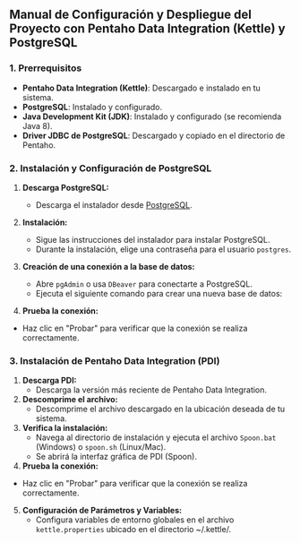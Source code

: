 ## Manual de Configuración y Despliegue del Proyecto con Pentaho Data Integration (Kettle) y PostgreSQL

### 1. Prerrequisitos

- **Pentaho Data Integration (Kettle)**: Descargado e instalado en tu sistema.
- **PostgreSQL**: Instalado y configurado.
- **Java Development Kit (JDK)**: Instalado y configurado (se recomienda Java 8).
- **Driver JDBC de PostgreSQL**: Descargado y copiado en el directorio de Pentaho.



### 2. Instalación y Configuración de PostgreSQL

1. **Descarga PostgreSQL:**
   - Descarga el instalador desde [PostgreSQL](https://www.postgresql.org/download/).
2. **Instalación:**
   - Sigue las instrucciones del instalador para instalar PostgreSQL.
   - Durante la instalación, elige una contraseña para el usuario `postgres`.
3. **Creación de una conexión a la base de datos:**
   - Abre `pgAdmin` o usa `DBeaver` para conectarte a PostgreSQL.
   - Ejecuta el siguiente comando para crear una nueva base de datos:

4. **Prueba la conexión:**
- Haz clic en "Probar" para verificar que la conexión se realiza correctamente.

### 3. Instalación de Pentaho Data Integration (PDI)

1. **Descarga PDI:**
   - Descarga la versión más reciente de Pentaho Data Integration.
2. **Descomprime el archivo:**
   - Descomprime el archivo descargado en la ubicación deseada de tu sistema.
3. **Verifica la instalación:**
   - Navega al directorio de instalación y ejecuta el archivo `Spoon.bat` (Windows) o `spoon.sh` (Linux/Mac).
   - Se abrirá la interfaz gráfica de PDI (Spoon).
4. **Prueba la conexión:**

- Haz clic en "Probar" para verificar que la conexión se realiza correctamente.

5. **Configuración de Parámetros y Variables:**
	- Configura variables de entorno globales en el archivo `kettle.properties` ubicado en el directorio ~/.kettle/.
